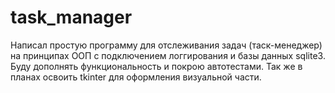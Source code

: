 # task_manager
Написал простую программу для отслеживания задач (таск-менеджер) на принципах ООП с подключением логгирования и базы данных sqlite3. Буду дополнять функциональность и покрою автотестами. Так же в планах освоить tkinter для оформления визуальной части.
